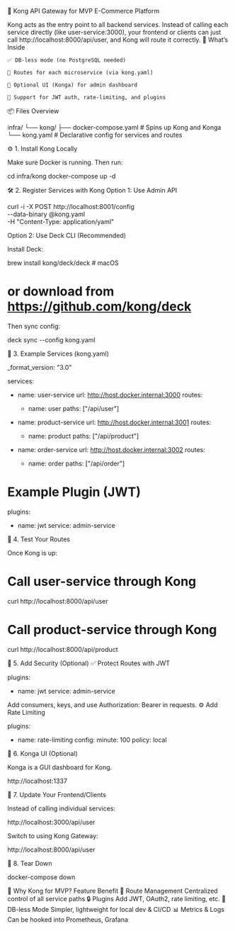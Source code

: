 🚪 Kong API Gateway for MVP E-Commerce Platform

Kong acts as the entry point to all backend services. Instead of calling each service directly (like user-service:3000), your frontend or clients can just call http://localhost:8000/api/user, and Kong will route it correctly.
🧰 What’s Inside

    ✅ DB-less mode (no PostgreSQL needed)

    📁 Routes for each microservice (via kong.yaml)

    🧱 Optional UI (Konga) for admin dashboard

    🔐 Support for JWT auth, rate-limiting, and plugins

📦 Files Overview

infra/
└── kong/
├── docker-compose.yaml # Spins up Kong and Konga
└── kong.yaml # Declarative config for services and routes

⚙️ 1. Install Kong Locally

Make sure Docker is running. Then run:

cd infra/kong
docker-compose up -d

🛠 2. Register Services with Kong
Option 1: Use Admin API

curl -i -X POST http://localhost:8001/config \
 --data-binary @kong.yaml \
 -H "Content-Type: application/yaml"

Option 2: Use Deck CLI (Recommended)

Install Deck:

brew install kong/deck/deck # macOS

# or download from https://github.com/kong/deck

Then sync config:

deck sync --config kong.yaml

🔁 3. Example Services (kong.yaml)

\_format_version: "3.0"

services:

- name: user-service
  url: http://host.docker.internal:3000
  routes:

  - name: user
    paths: ["/api/user"]

- name: product-service
  url: http://host.docker.internal:3001
  routes:

  - name: product
    paths: ["/api/product"]

- name: order-service
  url: http://host.docker.internal:3002
  routes:
  - name: order
    paths: ["/api/order"]

# Example Plugin (JWT)

plugins:

- name: jwt
  service: admin-service

🧪 4. Test Your Routes

Once Kong is up:

# Call user-service through Kong

curl http://localhost:8000/api/user

# Call product-service through Kong

curl http://localhost:8000/api/product

🔐 5. Add Security (Optional)
✅ Protect Routes with JWT

plugins:

- name: jwt
  service: admin-service

Add consumers, keys, and use Authorization: Bearer <token> in requests.
⚙️ Add Rate Limiting

plugins:

- name: rate-limiting
  config:
  minute: 100
  policy: local

🧭 6. Konga UI (Optional)

Konga is a GUI dashboard for Kong.

http://localhost:1337

🔄 7. Update Your Frontend/Clients

Instead of calling individual services:

http://localhost:3000/api/user

Switch to using Kong Gateway:

http://localhost:8000/api/user

🧼 8. Tear Down

docker-compose down

🧠 Why Kong for MVP?
Feature Benefit
🧩 Route Management Centralized control of all service paths
🔒 Plugins Add JWT, OAuth2, rate limiting, etc.
🧰 DB-less Mode Simpler, lightweight for local dev & CI/CD
📊 Metrics & Logs Can be hooked into Prometheus, Grafana
